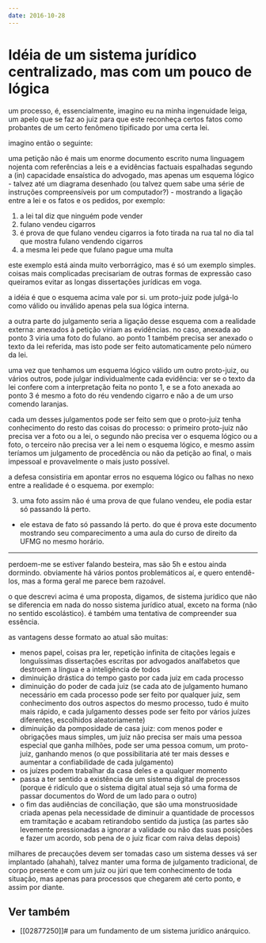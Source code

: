 ```yaml
---
date: 2016-10-28
---
```


# Idéia de um sistema jurídico centralizado, mas com um pouco de lógica

um processo, é, essencialmente, imagino eu na minha ingenuidade leiga, um apelo que se faz ao juiz para que este reconheça certos fatos como probantes de um certo fenômeno tipificado por uma certa lei.

imagino então o seguinte:

uma petição não é mais um enorme documento escrito numa linguagem nojenta com referências a leis e a evidências factuais espalhadas segundo a (in) capacidade ensaística do advogado, mas apenas um esquema lógico - talvez até um diagrama desenhado (ou talvez quem sabe uma série de instruções compreensíveis por um computador?) - mostrando a ligação entre a lei e os fatos e os pedidos, por exemplo:

1. a lei tal diz que ninguém pode vender
2. fulano vendeu cigarros
3. é prova de que fulano vendeu cigarros ia foto tirada na rua tal no dia tal que mostra fulano vendendo cigarros
4. a mesma lei pede que fulano pague uma multa

este exemplo está ainda muito verborrágico, mas é só um exemplo simples. coisas mais complicadas precisariam de outras formas de expressão caso queiramos evitar as longas dissertações jurídicas em voga.

a idéia é que o esquema acima vale por si. um proto-juiz pode julgá-lo como válido ou inválido apenas pela sua lógica interna.

a outra parte do julgamento seria a ligação desse esquema com a realidade externa: anexados à petição viriam as evidências. no caso, anexada ao ponto 3 viria uma foto do fulano. ao ponto 1 também precisa ser anexado o texto da lei referida, mas isto pode ser feito automaticamente pelo número da lei.

uma vez que tenhamos um esquema lógico válido um outro proto-juiz, ou vários outros, pode julgar individualmente cada evidência: ver se o texto da lei confere com a interpretação feita no ponto 1, e se a foto anexada ao ponto 3 é mesmo a foto do réu vendendo cigarro e não a de um urso comendo laranjas.

cada um desses julgamentos pode ser feito sem que o proto-juiz tenha conhecimento do resto das coisas do processo: o primeiro proto-juiz não precisa ver a foto ou a lei, o segundo não precisa ver o esquema lógico ou a foto, o terceiro não precisa ver a lei nem o esquema lógico, e mesmo assim teríamos um julgamento de procedência ou não da petição ao final, o mais impessoal e provavelmente o mais justo possível.

a defesa consistiria em apontar erros no esquema lógico ou falhas no nexo entre a realidade é o esquema. por exemplo:

3. uma foto assim não é uma prova de que fulano vendeu, ele podia estar só passando lá perto.
  * ele estava de fato só passando lá perto. do que é prova este documento mostrando seu comparecimento a uma aula do curso de direito da UFMG no mesmo horário.

---

perdoem-me se estiver falando besteira, mas são 5h e estou ainda dormindo. obviamente há vários pontos problemáticos aí, e quero entendê-los, mas a forma geral me parece bem razoável.

o que descrevi acima é uma proposta, digamos, de sistema jurídico que não se diferencia em nada do nosso sistema jurídico atual, exceto na forma (não no sentido escolástico). é também uma tentativa de compreender sua essência.

as vantagens desse formato ao atual são muitas:

- menos papel, coisas pra ler, repetição infinita de citações legais e longuíssimas dissertações escritas por advogados analfabetos que destroem a língua e a inteligência de todos
- diminuição drástica do tempo gasto por cada juiz em cada processo
- diminuição do poder de cada juiz (se cada ato de julgamento humano necessário em cada processo pode ser feito por qualquer juiz, sem conhecimento dos outros aspectos do mesmo processo, tudo é muito mais rápido, e cada julgamento desses pode ser feito por vários juízes diferentes, escolhidos aleatoriamente)
- diminuição da pomposidade de casa juiz: com menos poder e obrigações maus simples, um juiz não precisa ser mais uma pessoa especial que ganha milhões, pode ser uma pessoa comum, um proto-juiz, ganhando menos (o que possibilitaria até ter mais desses e aumentar a confiabilidade de cada julgamento)
- os juízes podem trabalhar da casa deles e a qualquer momento
- passa a ter sentido a existência de um sistema digital de processos (porque é ridículo que o sistema digital atual seja só uma forma de passar documentos do Word de um lado para o outro)
- o fim das audiências de conciliação, que são uma monstruosidade criada apenas pela necessidade de diminuir a quantidade de processos em tramitação e acabam retirandobo sentido da justiça (as partes são levemente pressionadas a ignorar a validade ou não das suas posições e fazer um acordo, sob pena de o juiz ficar com raiva delas depois)

milhares de precauções devem ser tomadas caso um sistema desses vá ser implantado (ahahah), talvez manter uma forma de julgamento tradicional, de corpo presente e com um juiz ou júri que tem conhecimento de toda situação, mas apenas para processos que chegarem até certo ponto, e assim por diante.

## Ver também

* [[02877250]]# para um fundamento de um sistema jurídico anárquico.
